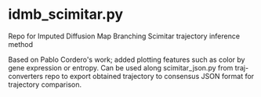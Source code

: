 # idmb_scimitar.py
Repo for Imputed Diffusion Map Branching Scimitar trajectory inference method

Based on Pablo Cordero's work; added plotting features such as color by gene expression or entropy. Can be used along scimitar_json.py from traj-converters repo to export obtained trajectory to consensus JSON format for trajectory comparison.

